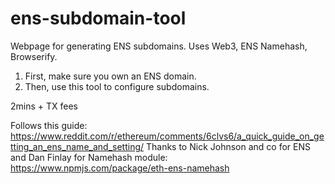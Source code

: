 # ens-subdomain-tool
Webpage for generating ENS subdomains. Uses Web3, ENS Namehash, Browserify. 

1) First, make sure you own an ENS domain.
2) Then, use this tool to configure subdomains. 

2mins + TX fees 

Follows this guide: https://www.reddit.com/r/ethereum/comments/6clvs6/a_quick_guide_on_getting_an_ens_name_and_setting/
Thanks to Nick Johnson and co for ENS and Dan Finlay for Namehash module: https://www.npmjs.com/package/eth-ens-namehash
